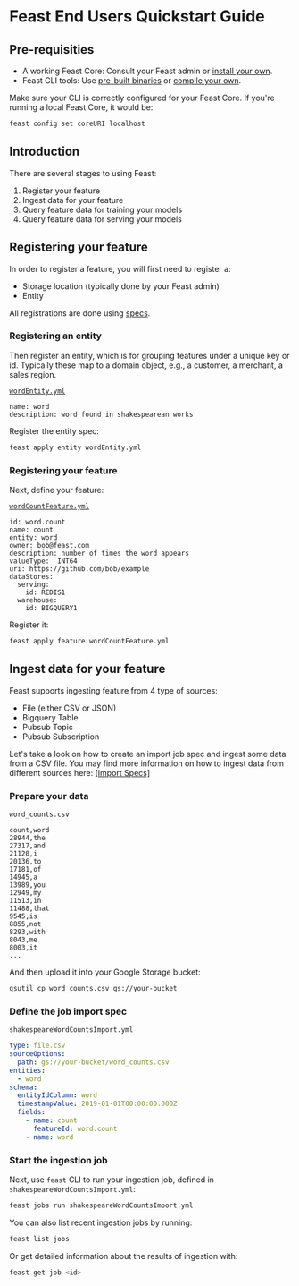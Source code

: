 # Feast End Users Quickstart Guide

## Pre-requisities

* A working Feast Core: Consult your Feast admin or [install your own](install.md).
* Feast CLI tools: Use [pre-built
  binaries](https://github.com/gojek/feast/releases) or [compile your
  own](../cli/README.md).

Make sure your CLI is correctly configured for your Feast Core. If
you're running a local Feast Core, it would be:
```sh
feast config set coreURI localhost
```

## Introduction

There are several stages to using Feast:
1. Register your feature
2. Ingest data for your feature
3. Query feature data for training your models
4. Query feature data for serving your models

## Registering your feature

In order to register a feature, you will first need to register a:
* Storage location (typically done by your Feast admin)
* Entity

All registrations are done using [specs](specs.md).

### Registering an entity

Then register an entity, which is for grouping features under a unique
key or id. Typically these map to a domain object, e.g., a customer, a
merchant, a sales region.

[`wordEntity.yml`](../examples/wordEntity.yml)
```
name: word
description: word found in shakespearean works
```

Register the entity spec:
```sh
feast apply entity wordEntity.yml
```

### Registering your feature

Next, define your feature:

[`wordCountFeature.yml`](../examples/wordCountFeature.yml)
```
id: word.count
name: count
entity: word
owner: bob@feast.com
description: number of times the word appears
valueType:  INT64
uri: https://github.com/bob/example
dataStores:
  serving:
    id: REDIS1
  warehouse:
    id: BIGQUERY1
```

Register it:
```sh
feast apply feature wordCountFeature.yml
```

## Ingest data for your feature

Feast supports ingesting feature from 4 type of sources:

* File (either CSV or JSON)
* Bigquery Table
* Pubsub Topic
* Pubsub Subscription

Let's take a look on how to create an import job spec and ingest some data from a CSV file. 
You may find more information on how to ingest data from different sources 
here: [[Import Specs]](specs.md#import-spec)

### Prepare your data
`word_counts.csv`
```csv
count,word
28944,the
27317,and
21120,i
20136,to
17181,of
14945,a
13989,you
12949,my
11513,in
11488,that
9545,is
8855,not
8293,with
8043,me
8003,it
...
```  

And then upload it into your Google Storage bucket:

```sh
gsutil cp word_counts.csv gs://your-bucket
```

### Define the job import spec
`shakespeareWordCountsImport.yml`
```yaml
type: file.csv
sourceOptions:
  path: gs://your-bucket/word_counts.csv
entities:
  - word
schema:
  entityIdColumn: word
  timestampValue: 2019-01-01T00:00:00.000Z
  fields:    
    - name: count
      featureId: word.count
    - name: word  
```

### Start the ingestion job
Next, use `feast` CLI to run your ingestion job, defined in 
`shakespeareWordCountsImport.yml`:
```sh
feast jobs run shakespeareWordCountsImport.yml
```

You can also list recent ingestion jobs by running:
```sh
feast list jobs
```

Or get detailed information about the results of ingestion with:
```sh
feast get job <id>
```
 